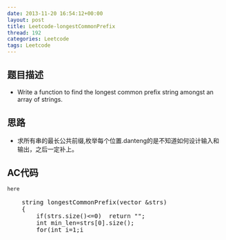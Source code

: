 ```yaml
---
date: 2013-11-20 16:54:12+00:00
layout: post
title: Leetcode-longestCommonPrefix
thread: 192
categories: Leetcode
tags: Leetcode
---
```

## 题目描述
*   Write a function to find the longest common prefix string amongst an array of strings.

## 思路
*   求所有串的最长公共前缀,枚举每个位置.danteng的是不知道如何设计输入和输出，之后一定补上。

## AC代码
<pre class="prettyprint linenums">
<code>here</code>

    string longestCommonPrefix(vector<string> &strs)
    {
        if(strs.size()<=0)  return "";
        int min_len=strs[0].size();
        for(int i=1;i<strs.size();i++)
        {
            min_len=min(min_len,(int)strs[i].size());
        }
                //min_len已求出
        for(int i=0;i<min_len;i++)
        {
                    //
            bool flag=true;
            for(int j=1;j<strs.size();j++)
            {
                if(strs[j][i]!=strs[0][i])
                {
                    flag=false;
                    break;
                }
            }
            if(!flag)
            {
                return strs[0].substr(0,i);
                }
            }
        return strs[0].substr(0,min_len);
    }
</pre>